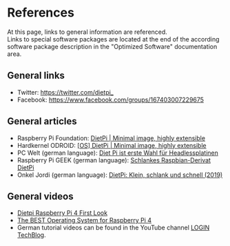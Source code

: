 # References

At this page, links to general information are referenced.  
Links to special software packages are located at the end of the according software package description in the "Optimized Software" documentation area.

## General links

- Twitter: <https://twitter.com/dietpi_>
- Facebook: <https://www.facebook.com/groups/167403007229675>

## General articles

- Raspberry Pi Foundation: [DietPi | Minimal image, highly extensible](https://www.raspberrypi.org/forums/viewtopic.php?t=285096)
- Hardkernel ODROID: [[OS] DietPi | Minimal image, highly extensible](https://forum.odroid.com/viewtopic.php?t=40392)
- PC Welt (german language): [Diet Pi ist erste Wahl für Headlessplatinen](https://www.pcwelt.de/a/diet-pi-ist-erste-wahl-fuer-headlessplatinen,3452321)
- Raspberry Pi GEEK (german language): [Schlankes Raspbian-Derivat DietPi](https://www.raspberry-pi-geek.de/ausgaben/rpg/2017/10/schlankes-raspbian-derivat-dietpi/)
- Onkel Jordi (german language): [DietPi: Klein, schlank und schnell (2019)](https://onkeljordi.de/2019/01/dietpi-klein-schlank-und-schnell-2019/)

## General videos

- [Dietpi Raspberry Pi 4 First Look](https://www.youtube.com/watch?v=LoKBZ-a4JNE)
- [The BEST Operating System for Raspberry Pi 4](https://www.youtube.com/watch?v=g8oiM_21gX8)
- German tutorial videos can be found in the YouTube channel [LOGIN TechBlog](https://www.youtube.com/channel/UCpq1BGhcC6UZZUH-dst8YMg).
